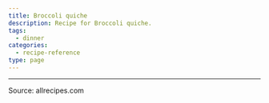 ```yaml
---
title: Broccoli quiche
description: Recipe for Broccoli quiche.
tags:
  - dinner
categories:
  - recipe-reference
type: page
---
```


---

Source: allrecipes.com